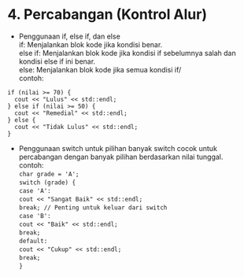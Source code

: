 # 4. Percabangan (Kontrol Alur)

* Penggunaan if, else if, dan else\
  if: Menjalankan blok kode jika kondisi benar.\
  else if: Menjalankan blok kode jika kondisi if sebelumnya salah dan kondisi else if ini benar.\
  else: Menjalankan blok kode jika semua kondisi if/\
  contoh:

```
if (nilai >= 70) {
  cout << "Lulus" << std::endl;
} else if (nilai >= 50) {
  cout << "Remedial" << std::endl;
} else {
  cout << "Tidak Lulus" << std::endl;
}
```

* Penggunaan switch untuk pilihan banyak switch cocok untuk percabangan dengan banyak pilihan berdasarkan nilai tunggal.\
  contoh:\
  `char grade = 'A';`\
  `switch (grade) {`\
  `case 'A':`\
  `cout << "Sangat Baik" << std::endl;`\
  `break; // Penting untuk keluar dari switch`\
  `case 'B':`\
  `cout << "Baik" << std::endl;`\
  `break;`\
  `default:`\
  `cout << "Cukup" << std::endl;`\
  `break;`\
  `}`
